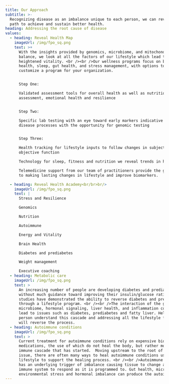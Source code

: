 ```yaml
---
title: Our Approach
subtitle: >-
  Recognizing disease as an imbalance unique to each person, we can reveal a
  path to achieve and sustain better health.
heading: Addressing the root cause of disease
values:
  - heading: Reveal Health Map
    imageUrl: /img/fpo_sq.png
    text: >+
      With the insights provided by genomics, microbiome, and mitochondria
      balance, we look at all the factors of our lifestyle which lead to
      heightened vitality. <br /><br />Our wellness programs focus on brain
      health, sleep, gut health, and stress management, with options to
      customize a program for your organization.


      Step One:

      Validated assessment tools for overall health as well as nutritional
      assessment, emotional health and resilience  


      Step Two:

      Specific lab testing with an eye toward early markers indicative of
      disease processes with the opportunity for genomic testing


      Step Three:

      Health tracking for lifestyle inputs to follow changes in subjective and
      objective function

      Technology for sleep, fitness and nutrition we reveal trends in health.

      Telemedicine support from our team of practitioners provide the guidance
      to making lasting changes in lifestyle and improve biomarkers.

  - heading: Reveal Health Academy<br/br>br/>
    imageUrl: /img/fpo_sq.png
    text: |
      Stress and Resilience

      Genomics

      Nutrition

      Autoimmune

      Energy and Vitality

      Brain Health

      Diabetes and prediabetes

      Weight management

      Executive coaching
  - heading: Metabolic care
    imageUrl: /img/fpo_sq.png
    text: >
      An increasing number of people are developing diabetes and prediabetes,
      without much guidance toward improving their insulin/glucose ratio. Many
      studies have demonstrated the ability to reverse diabetes and prediabetes
      through a lifestyle program. <br /><br />The interaction of the gut
      microbiome, hormonal signaling, liver health, and inflammation combine to
      lead to issues such as diabetes, prediabetes and fatty liver. Helping a
      person understand this cascade and addressing all the lifestyle factors
      will reverse the process.
  - heading: Autoimmune conditions
    imageUrl: /img/fpo_sq.png
    text: >
      Current treatment for autoimmune conditions rely on expensive biological
      medications, the use of which do not heal the body, but rather modify the
      immune cascade that has started.  Moving upstream to the root of the
      issue, there are often many ways to heal autoimmune conditions using
      lifestyle to support the healing process. <br /><br />Autoimmune disease
      has an underlying trigger of imbalance causing tissue to change and the
      immune system to respond as it is programmed to. Gut health, microbiome,
      environmental stress and hormonal imbalance can produce the autoimmunity.
---
```


